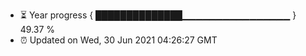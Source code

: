 - ⏳ Year progress { ██████████████▁▁▁▁▁▁▁▁▁▁▁▁▁▁▁▁ } 49.37 %
- ⏰ Updated on Wed, 30 Jun 2021 04:26:27 GMT

